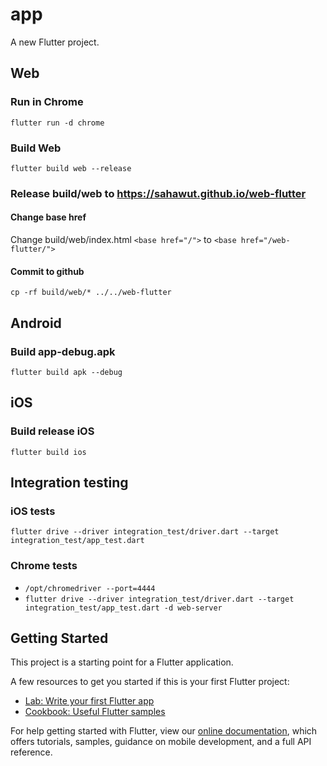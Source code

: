 # app

A new Flutter project.

## Web
### Run in Chrome
`flutter run -d chrome`
### Build Web
`flutter build web --release`
### Release build/web to https://sahawut.github.io/web-flutter
#### Change base href 
Change build/web/index.html `<base href="/">` to `<base href="/web-flutter/">`
#### Commit to github
`cp -rf build/web/* ../../web-flutter` 

## Android
### Build app-debug.apk
`flutter build apk --debug`

## iOS
### Build release iOS 
`flutter build ios`

## Integration testing
### iOS tests
`flutter drive --driver integration_test/driver.dart --target integration_test/app_test.dart`
### Chrome tests
* `/opt/chromedriver --port=4444`
* `flutter drive --driver integration_test/driver.dart --target integration_test/app_test.dart -d web-server`

## Getting Started

This project is a starting point for a Flutter application.

A few resources to get you started if this is your first Flutter project:

- [Lab: Write your first Flutter app](https://flutter.dev/docs/get-started/codelab)
- [Cookbook: Useful Flutter samples](https://flutter.dev/docs/cookbook)

For help getting started with Flutter, view our
[online documentation](https://flutter.dev/docs), which offers tutorials,
samples, guidance on mobile development, and a full API reference.
